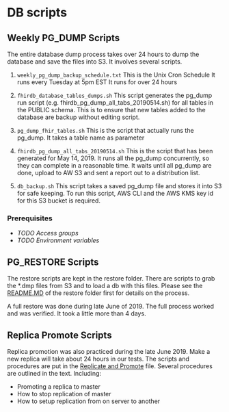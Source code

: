 # DB scripts

## Weekly PG_DUMP Scripts

The entire database dump process takes over 24 hours to dump the database and save the files into S3. It involves several scripts.

1. `weekly_pg_dump_backup_schedule.txt`
   This is the Unix Cron Schedule
   It runs every Tuesday at 5pm EST
   It runs for over 24 hours
   
2. `fhirdb_database_tables_dumps.sh`
   This script generates the pg_dump run script (e.g. fhirdb_pg_dump_all_tabs_20190514.sh) for all tables in the PUBLIC schema.
   This is to ensure that new tables added to the database are backup without editing script.

3. `pg_dump_fhir_tables.sh`
   This is the script that actually runs the pg_dump. It takes a table name as parameter
   
4. `fhirdb_pg_dump_all_tabs_20190514.sh`
   This is the script that has been generated for May 14, 2019.
   It runs all the pg_dump concurrently, so they can complete in a reasonable time. It waits until all pg_dump are done, upload to AW S3 and sent a report out to a distribution list.

5. `db_backup.sh`
    This script takes a saved pg_dump file and stores it into S3 for safe keeping. To run this script, AWS CLI and the AWS KMS key id for this S3 bucket is required.

### Prerequisites
- *TODO Access groups*
- *TODO Environment variables*

## PG_RESTORE Scripts

The restore scripts are kept in the restore folder. There are scripts to grab the *.dmp files from S3 and to load a db with this files. Please see the [README.MD](restore/readme.md) of the restore folder first for details on the process.  

A full restore was done during late June of 2019. The full process worked and was verified. It took a little more than 4 days. 

## Replica Promote Scripts

Replica promotion was also practiced during the late June 2019. Make a new replica will take about 24 hours in our tests. The scripts and procedures are put in the [Replicate and Promote](TS03_Replicate_And_Promote.txt) file. Several procedures are outlined in the text. Including:
- Promoting a replica to master
- How to stop replication of master
- How to setup replication from on server to another
